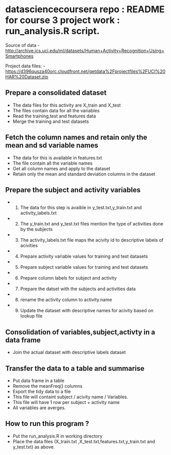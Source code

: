 # datasciencecoursera repo : README for course 3 project work : run_analysis.R script.

Source of data
-http://archive.ics.uci.edu/ml/datasets/Human+Activity+Recognition+Using+Smartphones

Project data files:
-https://d396qusza40orc.cloudfront.net/getdata%2Fprojectfiles%2FUCI%20HAR%20Dataset.zip 

## Prepare a consolidated dataset

- The data files for this activity are X_train and X_test
- The files contain data for all the variables
- Read the training,test and features data
- Merge the training and test datasets


## Fetch the column names and retain only the mean and sd variable names

- The data for this is available in features.txt
- The file contain all the variable names
- Get all column names and apply to the dataset
- Retain only the mean and standard deviation columns in the dataset


## Prepare the subject and activity variables

- 1. The data for this step is avaible in y_test.txt,y_train.txt and activity_labels.txt
- 2. The y_train.txt and y_test.txt files mention the type of activities done by the subjects
- 3. The activity_labels.txt file maps the acivity id to descriptive labels of acivities
- 4. Prepare activity variable values for training and test datasets
- 5. Prepare subject variable values for training and test datasets
- 6. Prepare column labels for subject and activity
- 7. Prepare the datset with the subjects and activities data
- 8. rename the activity column to activity.name
- 9. Update the dataset with descriptive names for acivity based on lookup file

 
## Consolidation of variables,subject,activty in a data frame

- Join the actual dataset with descriptive labels dataset

## Transfer the data to a table and summarise
 
- Put data frame in a table
- Remove the meanFreq() columns
- Export the tidy data to a file
- This file will containt subject / acivity name / Variables. 
- This file will have 1 row per subject + activity name
- All variables are averges.

## How to run this program ?

- Put the run_analysis.R in working directory
- Place the data files (X_train.txt ,X_test.txt,features.txt,y_train.txt and y_test.txt) as above. 
